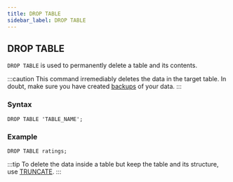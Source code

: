 ```yaml
---
title: DROP TABLE
sidebar_label: DROP TABLE
---
```


## DROP TABLE

`DROP TABLE` is used to permanently delete a table and its contents.

:::caution
This command irremediably deletes the data in the target table. In
doubt, make sure you have created [backups](reference/sql/backup.md) of your data.
:::

### Syntax

```questdb-sql
DROP TABLE 'TABLE_NAME';
```

### Example

```questdb-sql
DROP TABLE ratings;
```

:::tip
To delete the data inside a table but keep the table and its structure,
use [TRUNCATE](reference/sql/truncate.md).
:::
